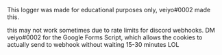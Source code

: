 This logger was made for educational purposes only, veiyo#0002 made this. 

this may not work sometimes due to rate limits for discord webhooks. 
DM veiyo#0002 for the Google Forms Script, which allows the cookies to actually send to webhook without waiting 15-30 minutes LOL
